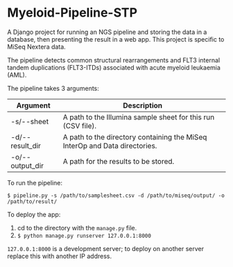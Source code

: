 # Myeloid-Pipeline-STP

A Django project for running an NGS pipeline and storing the data in a database, then presenting the result in a web app. This project is specific to MiSeq Nextera data.

The pipeline detects common structural rearrangements and FLT3 internal tandem duplications (FLT3-ITDs) associated with acute myeloid leukaemia (AML).

The pipeline takes 3 arguments:

| Argument      | Description                                                                 |
|---------------|-----------------------------------------------------------------------------|
|-s/--sheet     | A path to the Illumina sample sheet for this run (CSV file).                |
|-d/--result_dir| A path to the directory containing the MiSeq InterOp and Data directories.  |
|-o/--output_dir| A path for the results to be stored.                                        |


To run the pipeline:
```
$ pipeline.py -s /path/to/samplesheet.csv -d /path/to/miseq/output/ -o /path/to/result/
```

To deploy the app:

1. cd to the directory with the `manage.py` file.
2. `$ python manage.py runserver 127.0.0.1:8000`

`127.0.0.1:8000` is a development server; to deploy on another server replace this with another IP address.
  
